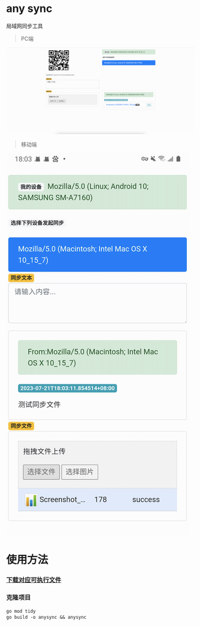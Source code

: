 # any sync

局域网同步工具

> PC端

![screen](/doc/pc.png)

> 移动端

![screen](/doc/phone.png)


# 使用方法

### [下载对应可执行文件](https://github.com/easyhutu/any-sync/releases)

### 克隆项目
```shell
go mod tidy
go build -o anysync && anysync
```